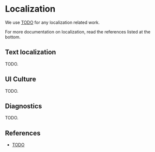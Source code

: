 # Localization

We use [TODO]() for any localization related work.

For more documentation on localization, read the references listed at the bottom.

## Text localization

TODO.

## UI Culture

TODO.

## Diagnostics

TODO.

## References

- [TODO]()